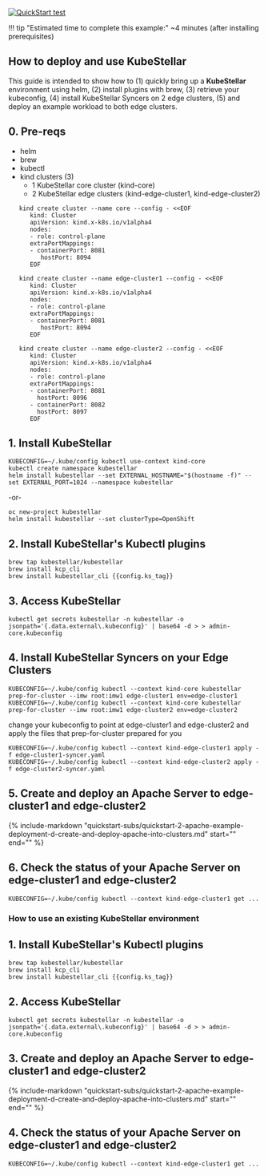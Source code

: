 
[![QuickStart test]({{config.repo_url}}/actions/workflows/docs-ecutable-qs.yml/badge.svg?branch={{config.ks_branch}})]({{config.repo_url}}/actions/workflows/docs-ecutable-qs.yml)&nbsp;&nbsp;&nbsp;


!!! tip "Estimated time to complete this example:" 
    ~4 minutes (after installing prerequisites)

## How to deploy and use KubeStellar

This guide is intended to show how to (1) quickly bring up a **KubeStellar** environment using helm, (2) install plugins with brew, (3) retrieve your kubeconfig, (4) install KubeStellar Syncers on 2 edge clusters, (5) and deploy an example workload to both edge clusters.

## 0. Pre-reqs

- helm
- brew
- kubectl
- kind clusters (3) 
   - 1 KubeStellar core cluster (kind-core)
   - 2 KubeStellar edge clusters (kind-edge-cluster1, kind-edge-cluster2)


```
   kind create cluster --name core --config - <<EOF
      kind: Cluster
      apiVersion: kind.x-k8s.io/v1alpha4
      nodes:
      - role: control-plane
      extraPortMappings:
      - containerPort: 8081
         hostPort: 8094
      EOF

   kind create cluster --name edge-cluster1 --config - <<EOF
      kind: Cluster
      apiVersion: kind.x-k8s.io/v1alpha4
      nodes:
      - role: control-plane
      extraPortMappings:
      - containerPort: 8081
         hostPort: 8094
      EOF

   kind create cluster --name edge-cluster2 --config - <<EOF
      kind: Cluster
      apiVersion: kind.x-k8s.io/v1alpha4
      nodes:
      - role: control-plane
      extraPortMappings:
      - containerPort: 8081
        hostPort: 8096
      - containerPort: 8082
        hostPort: 8097
      EOF
```
   
## 1. Install KubeStellar

```
KUBECONFIG=~/.kube/config kubectl use-context kind-core
kubectl create namespace kubestellar
helm install kubestellar --set EXTERNAL_HOSTNAME="$(hostname -f)" --set EXTERNAL_PORT=1024 --namespace kubestellar
```

-or-

```
oc new-project kubestellar
helm install kubestellar --set clusterType=OpenShift
```

## 2. Install KubeStellar's Kubectl plugins

```
brew tap kubestellar/kubestellar
brew install kcp_cli
brew install kubestellar_cli {{config.ks_tag}}
```

## 3. Access KubeStellar

```
kubectl get secrets kubestellar -n kubestellar -o jsonpath='{.data.external\.kubeconfig}' | base64 -d > > admin-core.kubeconfig
```

## 4. Install KubeStellar Syncers on your Edge Clusters

```
KUBECONFIG=~/.kube/config kubectl --context kind-core kubestellar prep-for-cluster --imw root:imw1 edge-cluster1 env=edge-cluster1
KUBECONFIG=~/.kube/config kubectl --context kind-core kubestellar prep-for-cluster --imw root:imw1 edge-cluster2 env=edge-cluster2
```

change your kubeconfig to point at edge-cluster1 and edge-cluster2 and apply the files that prep-for-cluster prepared for you

```
KUBECONFIG=~/.kube/config kubectl --context kind-edge-cluster1 apply -f edge-cluster1-syncer.yaml
KUBECONFIG=~/.kube/config kubectl --context kind-edge-cluster2 apply -f edge-cluster2-syncer.yaml
```

## 5. Create and deploy an Apache Server to edge-cluster1 and edge-cluster2

{%
   include-markdown "quickstart-subs/quickstart-2-apache-example-deployment-d-create-and-deploy-apache-into-clusters.md"
   start="<!--quickstart-2-apache-example-deployment-d-create-and-deploy-apache-into-clusters-start-->"
   end="<!--quickstart-2-apache-example-deployment-d-create-and-deploy-apache-into-clusters-end-->"
%}

## 6. Check the status of your Apache Server on edge-cluster1 and edge-cluster2

```
KUBECONFIG=~/.kube/config kubectl --context kind-edge-cluster1 get ...
```

### How to use an existing KubeStellar environment

## 1. Install KubeStellar's Kubectl plugins

```
brew tap kubestellar/kubestellar
brew install kcp_cli
brew install kubestellar_cli {{config.ks_tag}}
```

## 2. Access KubeStellar

```
kubectl get secrets kubestellar -n kubestellar -o jsonpath='{.data.external\.kubeconfig}' | base64 -d > > admin-core.kubeconfig
```

## 3. Create and deploy an Apache Server to edge-cluster1 and edge-cluster2

{%
   include-markdown "quickstart-subs/quickstart-2-apache-example-deployment-d-create-and-deploy-apache-into-clusters.md"
   start="<!--quickstart-2-apache-example-deployment-d-create-and-deploy-apache-into-clusters-start-->"
   end="<!--quickstart-2-apache-example-deployment-d-create-and-deploy-apache-into-clusters-end-->"
%}

## 4. Check the status of your Apache Server on edge-cluster1 and edge-cluster2

```
KUBECONFIG=~/.kube/config kubectl --context kind-edge-cluster1 get ...
```